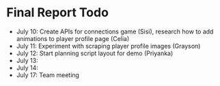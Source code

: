 # Final Report Todo

- July 10: Create APIs for connections game (Sisi), research how to add animations to player profile page (Celia)
- July 11: Experiment with scraping player profile images (Grayson)
- July 12: Start planning script layout for demo (Priyanka) 
- July 13:
- July 14:
- July 17: Team meeting
